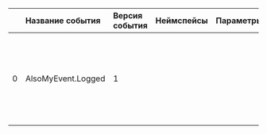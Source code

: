 | | Название события | Версия события | Неймспейсы | Параметры | Описание | Комментарий | Android | iOS | WebSmartTV | Unity |
|---:|:---|:---|:---|:---|:---|:---|:---|:---|:---|:---|
|0|AlsoMyEvent.Logged|1|||Also event description<br>|Опциональное поле, сюда можно написать, например, требования по логированию или дать ссылку.|В разработке https://your-tracker.com|В разработке https://your-tracker.com|В разработке https://your-tracker.com|В разработке https://your-tracker.com|

